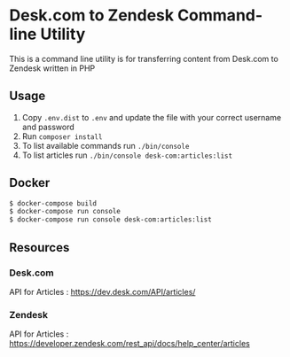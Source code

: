 # Desk.com to Zendesk Command-line Utility

This is a command line utility is for transferring content from Desk.com to Zendesk written in PHP

## Usage

1. Copy `.env.dist` to `.env` and update the file with your correct username and password
2. Run `composer install`
3. To list available commands run `./bin/console`
4. To list articles run `./bin/console desk-com:articles:list`



## Docker

```bash
$ docker-compose build
$ docker-compose run console
$ docker-compose run console desk-com:articles:list
```

## Resources

### Desk.com

API for Articles : https://dev.desk.com/API/articles/

### Zendesk

API for Articles : https://developer.zendesk.com/rest_api/docs/help_center/articles
